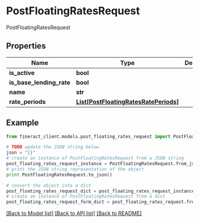 # PostFloatingRatesRequest

PostFloatingRatesRequest

## Properties

Name | Type | Description | Notes
------------ | ------------- | ------------- | -------------
**is_active** | **bool** |  | [optional] 
**is_base_lending_rate** | **bool** |  | [optional] 
**name** | **str** |  | [optional] 
**rate_periods** | [**List[PostFloatingRatesRatePeriods]**](PostFloatingRatesRatePeriods.md) |  | [optional] 

## Example

```python
from fineract_client.models.post_floating_rates_request import PostFloatingRatesRequest

# TODO update the JSON string below
json = "{}"
# create an instance of PostFloatingRatesRequest from a JSON string
post_floating_rates_request_instance = PostFloatingRatesRequest.from_json(json)
# print the JSON string representation of the object
print PostFloatingRatesRequest.to_json()

# convert the object into a dict
post_floating_rates_request_dict = post_floating_rates_request_instance.to_dict()
# create an instance of PostFloatingRatesRequest from a dict
post_floating_rates_request_form_dict = post_floating_rates_request.from_dict(post_floating_rates_request_dict)
```
[[Back to Model list]](../README.md#documentation-for-models) [[Back to API list]](../README.md#documentation-for-api-endpoints) [[Back to README]](../README.md)


